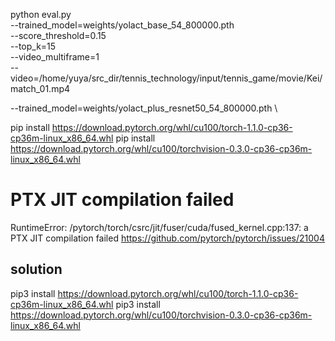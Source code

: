 python eval.py \
--trained_model=weights/yolact_base_54_800000.pth \
--score_threshold=0.15 \
--top_k=15 \
--video_multiframe=1 \
--video=/home/yuya/src_dir/tennis_technology/input/tennis_game/movie/Kei/match_01.mp4

--trained_model=weights/yolact_plus_resnet50_54_800000.pth \

pip install https://download.pytorch.org/whl/cu100/torch-1.1.0-cp36-cp36m-linux_x86_64.whl
pip install https://download.pytorch.org/whl/cu100/torchvision-0.3.0-cp36-cp36m-linux_x86_64.whl

# PTX JIT compilation failed
RuntimeError: /pytorch/torch/csrc/jit/fuser/cuda/fused_kernel.cpp:137: a PTX JIT compilation failed
https://github.com/pytorch/pytorch/issues/21004

## solution 
pip3 install https://download.pytorch.org/whl/cu100/torch-1.1.0-cp36-cp36m-linux_x86_64.whl
pip3 install https://download.pytorch.org/whl/cu100/torchvision-0.3.0-cp36-cp36m-linux_x86_64.whl
